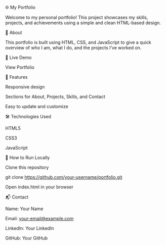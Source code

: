 🌐 My Portfolio

Welcome to my personal portfolio!
This project showcases my skills, projects, and achievements using a simple and clean HTML-based design.

📌 About

This portfolio is built using HTML, CSS, and JavaScript to give a quick overview of who I am, what I do, and the projects I’ve worked on.

🔗 Live Demo

View Portfolio

📁 Features

Responsive design

Sections for About, Projects, Skills, and Contact

Easy to update and customize

🛠️ Technologies Used

HTML5

CSS3

JavaScript

🚀 How to Run Locally

Clone this repository

git clone https://github.com/your-username/portfolio.git


Open index.html in your browser

📬 Contact

Name: Your Name

Email: your-email@example.com

LinkedIn: Your LinkedIn

GitHub: Your GitHub